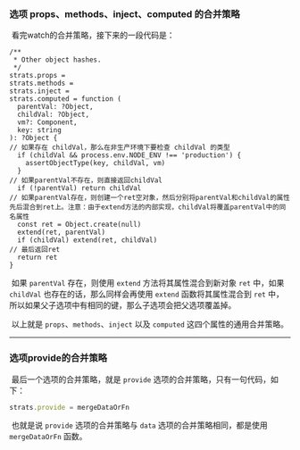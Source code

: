 ### 选项 props、methods、inject、computed 的合并策略

​		看完watch的合并策略，接下来的一段代码是：

```
/**
 * Other object hashes.
 */
strats.props =
strats.methods =
strats.inject =
strats.computed = function (
  parentVal: ?Object,
  childVal: ?Object,
  vm?: Component,
  key: string
): ?Object {
// 如果存在 childVal，那么在非生产环境下要检查 childVal 的类型
  if (childVal && process.env.NODE_ENV !== 'production') {
    assertObjectType(key, childVal, vm)
  }
// 如果parentVal不存在，则直接返回childVal
  if (!parentVal) return childVal
// 如果parentVal存在，则创建一个ret空对象，然后分别将parentVal和childVal的属性先后混合到ret上。注意：由于extend方法的内部实现，childVal将覆盖parentVal中的同名属性
  const ret = Object.create(null)
  extend(ret, parentVal)
  if (childVal) extend(ret, childVal)
// 最后返回ret
  return ret
}
```

​		如果 `parentVal` 存在，则使用 `extend` 方法将其属性混合到新对象 `ret` 中，如果 `childVal` 也存在的话，那么同样会再使用 `extend` 函数将其属性混合到 `ret` 中，所以如果父子选项中有相同的键，那么子选项会把父选项覆盖掉。

​		以上就是 `props`、`methods`、`inject` 以及 `computed` 这四个属性的通用合并策略。









____

### 选项provide的合并策略

​		最后一个选项的合并策略，就是 `provide` 选项的合并策略，只有一句代码，如下：

```js
strats.provide = mergeDataOrFn
```

​		也就是说 `provide` 选项的合并策略与 `data` 选项的合并策略相同，都是使用 `mergeDataOrFn` 函数。

